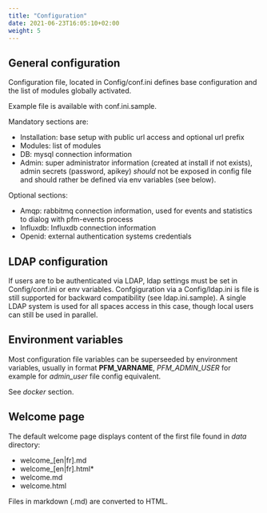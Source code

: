 ```yaml
---
title: "Configuration"
date: 2021-06-23T16:05:10+02:00
weight: 5
---
```

## General configuration

Configuration file, located in Config/conf.ini defines base configuration
and the list of modules globally activated.

Example file is available with conf.ini.sample.

Mandatory sections are:

* Installation: base setup with public url access and optional url prefix
* Modules: list of modules
* DB: mysql connection information
* Admin: super administrator information (created at install if not exists),
  admin secrets (password, apikey) *should* not be exposed in config file and
  should rather be defined via env variables (see below).

Optional sections:

* Amqp: rabbitmq connection information, used for events and statistics
  to dialog with pfm-events process
* Influxdb: Influxdb connection information
* Openid: external authentication systems credentials

## LDAP configuration

If users are to be authenticated via LDAP, ldap settings must be set in Config/conf.ini or
env variables.
Confgiguration via a Config/ldap.ini is file is still supported for backward compatibility
(see ldap.ini.sample). A single LDAP system is used for all spaces access
in this case, though local users can still be used in parallel.

## Environment variables

Most configuration file variables can be superseeded by environment
variables, usually in format **PFM_VARNAME**, *PFM_ADMIN_USER* for example for *admin_user* file config equivalent.

See *docker* section.

## Welcome page

The default welcome page displays content of the first file found in *data* directory:

* welcome_[en|fr].md
* welcome_[en|fr].html*
* welcome.md
* welcome.html

Files in markdown (.md) are converted to HTML.
